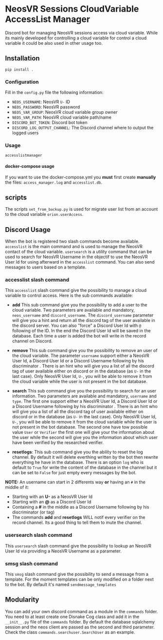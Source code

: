 # NeosVR Sessions CloudVariable AccessList Manager

Discord bot for managing NeosVR sessions access via cloud variable.
While its mainly developed for controlling a cloud variable for control a cloud variable
it could be also used in other usage too.

## Installation


```
pip install .
```

### Configuration

Fill in the `config.py` file the following information:
- `NEOS_USERNAME`: NeosVR `U-` ID
- `NEOS_PASSWORD`: NeosVR password
- `NEOS_VAR_GROUP`: NeosVR cloud variable group owner
- `NEOS_VAR_PATH`: NeosVR cloud variable path/name
- `DISCORD_BOT_TOKEN`: Discord bot token
- `DISCORD_LOG_OUTPUT_CHANNEL`: The Discord channel where to output the logged users

### Usage

```
accesslistmanager
```

#### docker-compose usage

If you want to use the docker-compose.yml you **must** first create **manually**
the files: `access_manager.log` and `accesslist.db`.

## scripts

The scripts `set_from_backup.py` is used for migrate user list from an account
to the cloud variable `orion.userAccess`.

## Discord Usage

When the bot is registered two slash commands become available. `accesslist` is the main command and is used to manage the NeosVR contact of the cloud variable. `usersearch` is a utility command that can be used to search for NeosVR Username in the objectif to use the NeosVR User Id for using afterward in the `accesslist` command. You can also send messages to users based on a template.

### accesslist slash command

This `accesslist` slash command give the possibility to manage a cloud variable to control access.
Here is the sub commands available:

- **add** This sub command give you the possibility to add a user to the cloud variable. Two parameters are available and mandatory, `neos_username` and `discord_username`. The `discord_username` parameter will give you a hint and return all the discord tag of the user available in the discord server. You can also "force" a Discord User Id with `@` following of the ID. In the end the Discord User Id will be saved in the database. Each time a user is added the bot will write in the record channel on Discord.

- **remove** This sub command give you the possibility to  remove an user of the cloud variable. The parameter `username` support either a NeosVR User Id, a Discord User Id or a Discord Username following by his discriminator .  There is an hint who will give you a list of all the discord tag of user available either on discord or in the database (as `U-` in the last case). Only NeosVR User Id, `U-`, you will be able to remove it from the cloud variable while the user is not present in the bot database.

- **search** This sub command give you the possibility to search for an user information. Two parameters are available and mandatory, `username` and `type`. 
  The first one support either a NeosVR User Id, a Discord User Id or a Discord Username following by his discriminator .  There is an hint who will give you a list of all the discord tag of user available either on discord or in the database (as `U-` in the last case).  Only NeosVR User Id, `U-`, you will be able to remove it from the cloud variable while the user is not present in the bot database.
  The second one have tow possible value `User` or `Verifier` the first one will give your the information about the user while the second will give you the information about which user have been verified by the researched verifier.

- **resetlogs**: This sub command give you the ability to reset the log channel. By default it will delete everthing written by the bot then rewrite everything he have in the database. There is an option `log` who is default to `True` for write the content of the database in the channel but it can be set to `False` for just empty every messages by the bot.

**NOTE:** An username can start in 2 differents way **or** having an `#` in the middle of it:
- Starting with an **U-** as a NeosVR User Id
- Starting with an **@** as a Discord User Id
- Containing a **#** in the middle as a Discord Username following by his discriminator (or tag)
- The commands **add** and **resetlogs** WILL notif every verifier on the record channel. Its a good thing to tell them to mute the channel.

### usersearch slash command

This `usersearch` slash command give the possibility to lookup an NeosVR User Id via providing a NeosVR Username as a parameter.

### smsg slash command

This `smsg` slash command give the possibility to send a message from a template. For the moment templates can be only modified on a folder next to the bot. By default it's named `sendmessage_templates`

## Modularity

You can add your own discord command as a module in the `commands` folder. You need to
at least create one Disnake Cog class and add it in the `__init__.py` file of the `commands` folder.
By default the database sqlalchemy session and the neos client are passed as the second
and third parameter. Check the class `commands.searchuser.SearchUser` as an example.